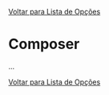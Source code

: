[Voltar para Lista de Opções](../readme.md)

# Composer

...


[Voltar para Lista de Opções](../readme.md)